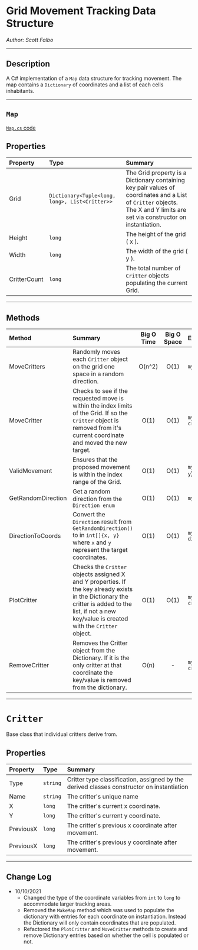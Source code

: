 # Grid Movement Tracking Data Structure

*Author: Scott Falbo*

---

## Description

A C# implementation of a `Map` data structure for tracking movement.  The map contains a `Dictionary` of coordinates and a list of each cells inhabitants.

---

## `Map`

[`Map.cs` code](https://github.com/scottfalbo/grid-tracking/blob/main/GridTracking/Map.cs)

## Properties

| Property | Type | Summary |
| :------- | :-------- | :-------- |
| Grid | `Dictionary<Tuple<long, long>, List<Critter>>` | The Grid property is a Dictionary containing key pair values of coordinates and a List of `Critter` objects.  The X and Y limits are set via constructor on instantiation. |
| Height | `long` | The height of the grid ( x ). |
| Width | `long` | The width of the grid ( y ). |
| CritterCount | `long` | The total number of `Critter` objects populating the current Grid. |

---

## Methods

| Method | Summary | Big O Time | Big O Space | Example |
| :----------- | :----------- | :-------------: | :-------------: | :----------- |
| MoveCritters | Randomly moves each `Critter` object on the grid one space in a random direction. | O(n^2) | O(1) | `myMap.MoveCritters()` |
| MoveCritter | Checks to see if the requested move is within the index limits of the Grid.  If so the `Critter` object is removed from it's current coordinate and moved the new target. | O(1) | O(1) | `myMap.MoveCritter(Critter critter, int[] move)` |
| ValidMovement | Ensures that the proposed movement is within the index range of the Grid. | O(1) | O(1) | `myMap.ValidMovement(long x, long y`) |
| GetRandomDirection | Get a random direction from the `Direction enum` | O(1) | O(1) | `myMap.GetRandomDirection()` |
| DirectionToCoords | Convert the `Direction` result from `GetRandomDirection()` to in `int[]{x, y}` where `x` and `y` represent the target coordinates. | O(1) | O(1) | `myMap.DirectionToCoords(Direction direction)` |
| PlotCritter | Checks the `Critter` objects assigned X and Y properties.  If the key already exists in the Dictionary the critter is added to the list, if not a new key/value is created with the `Critter` object. | O(1) | O(1) | `myMap.PlotCritter(Critter critter)` |
| RemoveCritter | Removes the Critter object from the Dictionary.  If it is the only critter at that coordinate the key/value is removed from the dictionary. | O(n) | - | `myMap.RemoveCritter(Critter critter)` |

---

# `Critter`

Base class that individual critters derive from.

## Properties

| Property | Type | Summary |
| :------- | :-------- | :-------- |
| Type | `string` | Critter type classification, assigned by the derived classes constructor on instantiation |
| Name | `string` | The critter's unique name |
| X | `long` | The critter's current x coordinate. |
| Y | `long` | The critter's current y coordinate. |
| PreviousX | `long` | The critter's previous x coordinate after movement. |
| PreviousX | `long` | The critter's previous y coordinate after movement. |

---

## Change Log

+ 10/10/2021
  + Changed the type of the coordinate variables from `int` to `long` to accommodate larger tracking areas.
  + Removed the `MakeMap` method which was used to populate the dictionary with entries for each coordinate on instantiation.  Instead the Dictionary will only contain coordinates that are populated.
  + Refactored the `PlotCritter` and `MoveCritter` methods to create and remove Dictionary entries based on whether the cell is populated or not.

